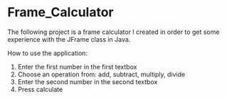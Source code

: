 # Frame_Calculator
The following project is a frame calculator I created in order to get some experience with the JFrame class in Java.

How to use the application:  

1. Enter the first number in the first textbox
2. Choose an operation from: add, subtract, multiply, divide
3. Enter the second number in the second textbox 
4. Press calculate
